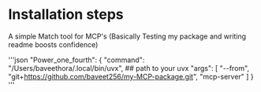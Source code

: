 

# Installation steps

A simple Match tool for MCP's (Basically Testing my package and writing readme boosts confidence)

'''json
"Power_one_fourth": {
      "command": "/Users/baveethora/.local/bin/uvx", ## path to your uvx
      "args": [
        "--from",
   	    "git+https://github.com/baveet256/my-MCP-package.git",
	    "mcp-server"
      ]
    }
'''
